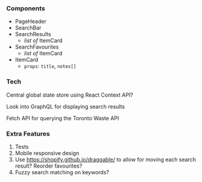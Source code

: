 ### Components

- PageHeader
- SearchBar
- SearchResults
  - _list of_ ItemCard
- SearchFavourites
  - _list of_ ItemCard
- ItemCard
  - `props`: `title`, `notes[]`



### Tech

Central global state store using React Context API?

Look into GraphQL for displaying search results

Fetch API for querying the Toronto Waste API





### Extra Features

1. Tests
2. Mobile responsive design
3. Use https://shopify.github.io/draggable/ to allow for moving each search result? Reorder favourites?
4. Fuzzy search matching on keywords?

